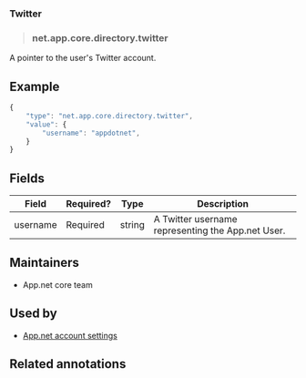 <!-- give your annotation a title -->
### Twitter

<!-- specify the "type" for your annotation -->
> ### net.app.core.directory.twitter

<!-- provide a description of what your annotation represents -->
A pointer to the user's Twitter account.

<!-- provide at least one example of what your annotation might look like in the wild -->
## Example

~~~ js
{
    "type": "net.app.core.directory.twitter",
    "value": {
        "username": "appdotnet",
    }
}
~~~

<!-- provide a complete description of the fields in the "value" object for your annotation -->
## Fields

| Field    | Required? | Type   | Description                                       |
| -----    | --------- | ----   | -----------                                       |
| username | Required  | string | A Twitter username representing the App.net User. |

<!-- provide a way to contact you -->
## Maintainers
* App.net core team

<!-- provide references to compatible apps / service -->
## Used by
* [App.net account settings](https://account.app.net/settings/)

<!-- provide references to related annotations -->
## Related annotations
